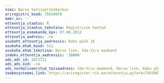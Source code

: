 ```yaml
---
nimi: Narva Sotsiaaltöökeskus
ariregistri_kood: 75038078
kmkr_nr: ''
ettevotja_staatus: R
ettevotja_staatus_tekstina: Registrisse kantud
ettevotja_esmakande_kpv: 07.08.2012
ettevotja_aadress: .na
asukoht_ettevotja_aadressis: Rahu põik 10
asukoha_ehak_kood: 511
asukoha_ehak_tekstina: Narva linn, Ida-Viru maakond
indeks_ettevotja_aadressis: '20604'
ads_adr_id: 2872721
ads_ads_oid: .na
ads_normaliseeritud_taisaadress: Ida-Viru maakond, Narva linn, Rahu põik 10
teabesysteemi_link: https://ariregister.rik.ee/ettevotja.py?ark=75038078&ref=rekvisiidid
---
```

